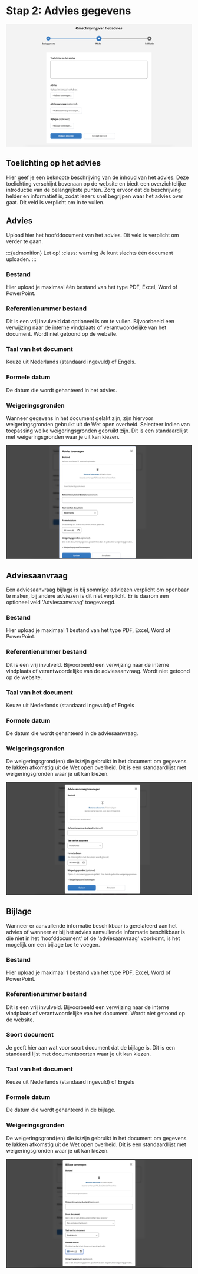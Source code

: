 <!-- markdownlint-disable MD024 -->

# Stap 2: Advies gegevens

![Afbeelding toont de tweede stap van de upload wizard van de balie](img/advies_2.png)

## Toelichting op het advies

Hier geef je een beknopte beschrijving van de inhoud van het advies. Deze toelichting verschijnt bovenaan op de website
en biedt een overzichtelijke introductie van de belangrijkste punten. Zorg ervoor dat de beschrijving helder en informatief is,
zodat lezers snel begrijpen waar het advies over gaat. Dit veld is verplicht om in te vullen.

## Advies

Upload hier het hoofddocument van het advies. Dit veld is verplicht om verder te gaan.

:::{admonition} Let op!
:class: warning
Je kunt slechts één document uploaden.
:::

### Bestand

Hier upload je maximaal één bestand van het type PDF, Excel, Word of PowerPoint.

### Referentienummer bestand

Dit is een vrij invulveld dat optioneel is om te vullen. Bijvoorbeeld een verwijzing naar de interne vindplaats of verantwoordelijke
van het document. Wordt niet getoond op de website.

### Taal van het document

Keuze uit Nederlands (standaard ingevuld) of Engels.

### Formele datum

De datum die wordt gehanteerd in het advies.

### Weigeringsgronden

Wanneer gegevens in het document gelakt zijn, zijn hiervoor weigeringsgronden gebruikt uit de Wet open overheid. Selecteer
indien van toepassing welke weigeringsgronden gebruikt zijn. Dit is een standaardlijst met weigeringsgronden waar je uit kan kiezen.

![Afbeelding toont de derde stap van de uploadwizard van de balie waarin de metadata voor het hoofddocument wordt ingevuld.](img/advies_2_hoofddocument.png)

## Adviesaanvraag

Een adviesaanvraag bijlage is bij sommige adviezen verplicht om openbaar te maken, bij andere adviezen is dit niet verplicht.  Er is daarom een optioneel veld 'Adviesaanvraag' toegevoegd.

### Bestand

Hier upload je maximaal 1 bestand van het type PDF, Excel, Word of PowerPoint.

### Referentienummer bestand

Dit is een vrij invulveld. Bijvoorbeeld een verwijzing naar de interne vindplaats of verantwoordelijke van de adviesaanvraag.
Wordt niet getoond op de website.

### Taal van het document

Keuze uit Nederlands (standaard ingevuld) of Engels

### Formele datum

De datum die wordt gehanteerd in de adviesaanvraag.

### Weigeringsgronden

De weigeringsgrond(en) die is/zijn gebruikt in het document om gegevens te lakken afkomstig uit de Wet open overheid. Dit is
een standaardlijst met weigeringsgronden waar je uit kan kiezen.

![Afbeelding toont de upload wizard voor de bijlage](img/advies_2_adviesaanvraag.png)

## Bijlage

Wanneer er aanvullende informatie beschikbaar is gerelateerd aan het advies of wanneer er bij het advies aanvullende
informatie beschikbaar is die niet in het 'hoofddocument' of de 'adviesaanvraag' voorkomt, is het mogelijk om een bijlage toe te voegen.

### Bestand

Hier upload je maximaal 1 bestand van het type PDF, Excel, Word of PowerPoint.

### Referentienummer bestand

Dit is een vrij invulveld. Bijvoorbeeld een verwijzing naar de interne vindplaats of verantwoordelijke van het document.
Wordt niet getoond op de website.

### Soort document

Je geeft hier aan wat voor soort document dat de bijlage is. Dit is een standaard lijst met documentsoorten waar je uit kan kiezen.

### Taal van het document

Keuze uit Nederlands (standaard ingevuld) of Engels

### Formele datum

De datum die wordt gehanteerd in de bijlage.

### Weigeringsgronden

De weigeringsgrond(en) die is/zijn gebruikt in het document om gegevens te lakken afkomstig uit de Wet open overheid. Dit is
een standaardlijst met weigeringsgronden waar je uit kan kiezen.

![Afbeelding toont de upload wizard voor de bijlage](img/advies_2_bijlage.png)
